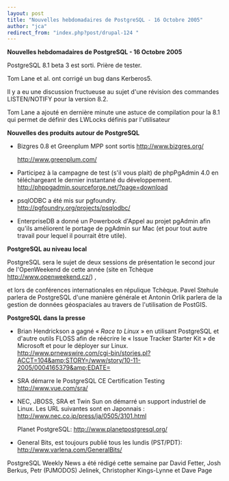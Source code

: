 ```yaml
---
layout: post
title: "Nouvelles hebdomadaires de PostgreSQL - 16 Octobre 2005"
author: "jca"
redirect_from: "index.php?post/drupal-124 "
---
```



<p><strong>Nouvelles hebdomadaires de PostgreSQL - 16 Octobre 2005</strong></p>

<p>

PostgreSQL 8.1 beta 3 est sorti.  Prière de tester. </p>

<p>

Tom Lane et al. ont corrigé un bug dans  Kerberos5. </p>

<p>

Il y a eu une discussion fructueuse au sujet d'une révision des commandes LISTEN/NOTIFY pour la version 8.2.

</p>

<p>

Tom Lane a ajouté en dernière minute une astuce de compilation pour la 8.1 qui permet de définir des LWLocks définis par l'utilisateur</p>

<!--more-->


<strong>Nouvelles des produits autour de PostgreSQL</strong>

<ul>

<li>

Bizgres 0.8 et Greenplum MPP sont sortis  <a target="_blank" href="http://www.bizgres.org/">http://www.bizgres.org/</a>

<a target="_blank" href="http://www.greenplum.com/">http://www.greenplum.com/</a>

</li>

<li>

Participez à la campagne de test (s'il vous plait) de phpPgAdmin 4.0 en téléchargeant le dernier instantané du développement.  <a target="_blank" href="http://phppgadmin.sourceforge.net/?page=download">http://phppgadmin.sourceforge.net/?page=download</a>

</li>

<li>

psqlODBC a été mis sur pgfoundry.  <a target="_blank" href="http://pgfoundry.org/projects/psqlodbc/">http://pgfoundry.org/projects/psqlodbc/</a>

</li>

<li>

EnterpriseDB a donné un Powerbook d'Appel au projet pgAdmin afin qu'ils améliorent le portage de pgAdmin sur Mac (et pour tout autre travail pour lequel il pourrait être utile). </li>

</ul>

<p><strong>PostgreSQL au niveau local</strong></p>

<p>

PostgreSQL sera le sujet de deux sessions de présentation le second jour de l'OpenWeekend de cette année (site en Tchèque <a target="_blank" href="http://www.openweekend.cz/%3E,">http://www.openweekend.cz/</a>) ,

et lors de conférences internationales en répulique Tchèque.  Pavel Stehule parlera de PostgreSQL d'une manière générale et Antonin Orlik parlera de la gestion de données géospaciales au travers de l'utilisation de PostGIS. </p>

<p><strong>PostgreSQL dans la presse</strong></p>

<ul>

<li>

Brian Hendrickson a gagné « <em>Race to Linux</em> » en utilisant PostgreSQL et d'autre outils FLOSS afin de réécrire le « Issue Tracker Starter Kit » de Microsoft et pour le déployer sur Linux.  <a target="_blank" href="http://www.prnewswire.com/cgi-bin/stories.pl?ACCT=104&amp;STORY=/www/story/10-11-2005/0004165379&amp;EDATE=">http://www.prnewswire.com/cgi-bin/stories.pl?ACCT=104&amp;STORY=/www/story/10-11-2005/0004165379&amp;EDATE=</a>

</li>

<li>

SRA démarre le PostgreSQL CE Certification Testing  <a target="_blank" href="http://www.vue.com/sra/">http://www.vue.com/sra/</a>

</li>

<li>

NEC, JBOSS, SRA et Twin Sun on démarré un support industriel de Linux.  Les URL suivantes sont en Japonnais :  <a target="_blank" href="http://www.nec.co.jp/press/ja/0505/3101.html">http://www.nec.co.jp/press/ja/0505/3101.html</a>

</li>

Planet PostgreSQL:  <a target="_blank" href="http://www.planetpostgresql.org/">http://www.planetpostgresql.org/</a>

<li>

General Bits, est toujours publié tous les lundis (PST/PDT):  <a target="_blank" href="http://www.varlena.com/GeneralBits/">http://www.varlena.com/GeneralBits/</a>

</li>

</ul>

<p>PostgreSQL Weekly News a été rédigé cette semaine par David Fetter, Josh Berkus, Petr (PJMODOS) Jelinek, Christopher Kings-Lynne et Dave Page </p>